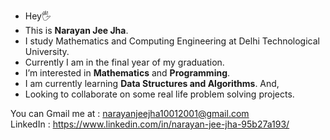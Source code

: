 - Hey🖐
- This is <strong>Narayan Jee Jha</strong>.
- I study Mathematics and Computing Engineering at Delhi Technological University.
- Currently I am in the final year of my graduation.
- I’m interested in <strong>Mathematics</strong> and <strong>Programming</strong>.
- I am currently learning <strong>Data Structures and Algorithms</strong>. And,
- Looking to collaborate on some real life problem solving projects.

You can Gmail me at : narayanjeejha10012001@gmail.com <br>
LinkedIn : https://www.linkedin.com/in/narayan-jee-jha-95b27a193/
<!---
9mpd/9mpd is a ✨ special ✨ repository because its `README.md` (this file) appears on your GitHub profile.
You can click the Preview link to take a look at your changes.
--->
